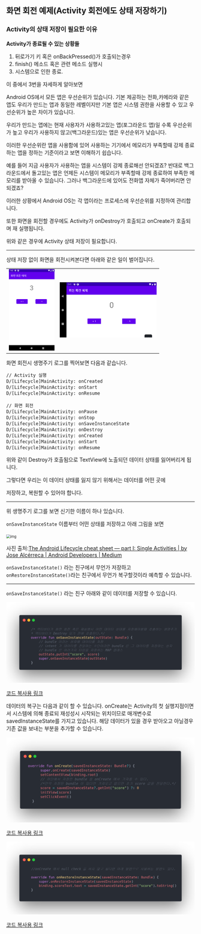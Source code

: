 ## 화면 회전 예제(Activity 회전에도 상태 저장하기)

### Activity의 상태 저장이 필요한 이유

**Activity가 종료될 수 있는 상황들**

1. 뒤로가기 키 혹은 onBackPressed()가 호출되는경우
2. finish() 메소드 혹은 관련 메소드 실행시
3. 시스템으로 인한 종료.

이 중에서 3번을 자세하게 알아보면

Android OS에서 모든 앱은 우선순위가 있습니다. 기본 제공하는 전화,카메라와 같은 앱도 우리가 만드는 앱과 동일한 레벨이지만 기본 앱은 시스템 권한을 사용할 수 있고 우선순위가 높은 차이가 있습니다.

우리가 만드는 앱에는 현재 사용자가 사용하고있는 앱(포그라운드 앱)일 수록 우선순위가 높고
우리가 사용하지 않고(백그라운드)있는 앱은 우선순위가 낮습니다.

이러한 우선순위란 앱을 사용함에 있어 사용하는 기기에서 메모리가 부족할때 강제 종료하는 앱을 정하는 기준이라고 보면 이해하기 쉽습니다.

예를 들어 지금 사용자가 사용하는 앱을 시스템이 강제 종료해선 안되겠죠?
반대로 백그라운드에서 돌고있는 앱은 언제든 시스템이 메모리가 부족할때 강제 종료하여 부족한 메모리를
받아올 수 있습니다.
그러나 백그라운드에 있어도 전화앱 자체가 죽어버리면 안되겠죠?

이러한 상황에서 Android OS는 각 앱이라는 프로세스에 우선순위를 지정하여 관리합니다.

또한 화면을 회전할 경우에도 Activity가 onDestroy가 호출되고 onCreate가 호출되며 재 실행됩니다.

위와 같은 경우에 Activity 상태 저장이 필요합니다.

---

상태 저장 없이 화면을 회전시켜본다면 아래와 같은 일이 벌어집니다.

<table>
    <tr>
        <td>
            <center>
           		<img src="./README_photo/nonStatusSaveImage1.png"style="zoom:40%;" />			</center>
        </td>
        <td>
            <center>
            	<img src="./README_photo/nonStatusSaveImage2.png"style="zoom:60%;" />
            </center>
        </td>
    </tr>
</table>

화면 회전시 생명주기 로그를 찍어보면 다음과 같습니다.

```
// Activity 실행
D/[Lifecycle]MainActivity: onCreated
D/[Lifecycle]MainActivity: onStart
D/[Lifecycle]MainActivity: onResume

// 화면 회전
D/[Lifecycle]MainActivity: onPause
D/[Lifecycle]MainActivity: onStop
D/[Lifecycle]MainActivity: onSaveInstanceState
D/[Lifecycle]MainActivity: onDestroy
D/[Lifecycle]MainActivity: onCreated
D/[Lifecycle]MainActivity: onStart
D/[Lifecycle]MainActivity: onResume

```

위와 같이 Destroy가 호출됨으로 TextView에 노출되던 데이터 상태를 잃어버리게 됩니다.

그렇다면 우리는 이 데이터 상태를 잃지 않기 위해서는 데이터를 어떤 곳에

저장하고, 복원할 수 있어야 합니다.

---

위 생명주기 로그를 보면 신기한 이름이 하나 있습니다.

`onSaveInstanceState` 이름부터 어떤 상태를 저장하고 아래 그림을 보면

<img src="https://miro.medium.com/max/482/1*DCo7awxJ3KhnW88h365vhA.png" alt="img" style="zoom: 67%;" />

사진 출처:[The Android Lifecycle cheat sheet — part I: Single Activities | by Jose Alcérreca | Android Developers | Medium](https://medium.com/androiddevelopers/the-android-lifecycle-cheat-sheet-part-i-single-activities-e49fd3d202ab)

`onSaveInstanceState()` 라는 친구에서 무언가 저장하고
`onRestoreInstanceState()`라는 친구에서 무언가 복구할것이라 예측할 수 있습니다.

---

`onSaveInstanceState()` 라는 친구 아래와 같이 데이터를 저장할 수 있습니다.

![photo](./README_photo/onSaveINstanceState.png)

[코드 복사용 링크](https://carbon.now.sh/embed?bg=rgba(255%2C255%2C255%2C0)&t=one-dark&wt=none&l=auto&ds=true&dsyoff=20px&dsblur=68px&wc=true&wa=true&pv=56px&ph=56px&ln=false&fl=1&fm=Hack&fs=14px&lh=133%&si=false&es=2x&wm=false&code=%20%20%20%20%2F*%20%EC%97%91%ED%8B%B0%EB%B9%84%ED%8B%B0%EA%B0%80%20%ED%99%94%EB%A9%B4%20%ED%9A%8C%EC%A0%84%20%ED%98%B9%EC%9D%80%20%EC%9E%AC%EC%8B%A4%ED%96%89%EC%8B%9C%20%EC%96%B4%EB%96%A4%20%EB%8D%B0%EC%9D%B4%ED%84%B0%20%EC%83%81%ED%83%9C%EB%A5%BC%20%EC%A0%80%EC%9E%A5%ED%95%B4%EC%95%BC%ED%95%A0%EB%95%8C%20%ED%98%B8%EC%B6%9C%ED%95%98%EB%8A%94%20%EC%83%9D%EB%AA%85%EC%A3%BC%EA%B8%B0%0A%20%20%20%20*%20%EC%97%91%ED%8B%B0%EB%B9%84%ED%8B%B0%EA%B0%80%20Destroy%20%EB%90%98%EA%B8%B0%20%EC%A0%84%EC%97%90%20%ED%98%B8%EC%B6%9C%EB%90%9C%EB%8B%A4.*%2F%0A%20%20%20%20override%20fun%20onSaveInstanceState(outState%3A%20Bundle)%20%7B%0A%20%20%20%20%20%20%20%20%2F%2F%20bundle%20%EC%9D%B4%EB%9D%BC%EB%8A%94%20%EC%83%81%EC%9E%90%EC%97%90%20%EB%8D%B0%EC%9D%B4%ED%84%B0%EB%A5%BC%20%EC%A0%80%EC%9E%A5%0A%20%20%20%20%20%20%20%20%2F%2F%20intent%20%EA%B0%80%20%EB%8D%B0%EC%9D%B4%ED%84%B0%EB%A5%BC%20%EC%A0%84%EB%8B%AC%ED%95%98%EB%8A%94%20%EC%88%98%EB%8B%A8%EC%9D%B4%EB%9D%BC%EB%A9%B4%20bundle%20%EC%9D%80%20%EA%B7%B8%20%EB%8D%B0%EC%9D%B4%ED%84%B0%EB%A5%BC%20%EC%A0%80%EC%9E%A5%ED%95%98%EB%8A%94%20%EC%83%81%EC%9E%90%0A%20%20%20%20%20%20%20%20%2F%2F%20bundle%20%EC%9D%80%20%EC%97%AC%EB%9F%AC%EA%B0%80%EC%A7%80%20%ED%83%80%EC%9E%85%EC%9D%84%20%EC%A0%80%EC%9E%A5%ED%95%98%EB%8A%94%20MAP%20%ED%81%B4%EB%9E%98%EC%8A%A4%0A%20%20%20%20%20%20%20%20outState.putInt(%22score%22%2C%20score)%0A%20%20%20%20%20%20%20%20super.onSaveInstanceState(outState)%0A%20%20%20%20%7D)

데이터의 복구는 다음과 같이 할 수 있습니다. onCreate는 Activity의 첫 실행지점이면서 시스템에 의해 종료되 재성성시 시작되는 위치이므로 매개변수로 savedInstanceState를 가지고 있습니다.
해당 데이터가 있을 경우 받아오고 아닐경우 기존 값을 보내는 부분을 추가할 수 있습니다.

![photo](./README_photo/RestoreOnCreate.png)

[코드 복사용 링크](https://carbon.now.sh/embed?bg=rgba(171%2C+184%2C+195%2C+1)&t=one-dark&wt=none&l=auto&ds=true&dsyoff=20px&dsblur=68px&wc=true&wa=true&pv=56px&ph=56px&ln=false&fl=1&fm=Hack&fs=14px&lh=133%&si=false&es=2x&wm=false&code=%20%20%20%20override%20fun%20onCreate(savedInstanceState%3A%20Bundle%3F)%20%7B%0A%20%20%20%20%20%20%20%20super.onCreate(savedInstanceState)%0A%20%20%20%20%20%20%20%20setContentView(binding.root)%0A%20%20%20%20%20%20%20%20%2F%2F%20%ED%95%98%EB%8B%A8%EC%97%90%EC%84%9C%20%EC%A0%80%EC%9E%A5%ED%95%9C%20bundle%20%EC%9D%84%20onCreate%20%EC%97%90%EC%84%9C%20%EA%B0%80%EC%A0%B8%EC%98%AC%20%EC%88%98%20%EC%9E%88%EB%8B%A4.%0A%20%20%20%20%20%20%20%20%2F*%EB%A7%8C%EC%95%BD%20%EC%A0%80%EC%9E%A5%EB%90%9C%20bundle%20%EC%9D%B4%20%EC%9E%88%EB%8B%A4%EB%A9%B4%20%EA%B0%80%EC%A0%B8%EC%98%A4%EA%B3%A0%20%EC%97%86%EC%9C%BC%EB%A9%B4%20%EC%B4%88%EA%B8%B0%20score%20%EA%B0%92%EC%9D%84%20%EC%A0%84%EB%8B%AC%ED%95%9C%EB%8B%A4.*%2F%0A%20%20%20%20%20%20%20%20score%20%3D%20savedInstanceState%3F.getInt(%22score%22)%20%3F%3A%200%0A%20%20%20%20%20%20%20%20initView(score)%0A%20%20%20%20%20%20%20%20setClickEvent()%0A%20%20%20%20%7D)

![photo](./README_photo/RestoreInstanceState.png)

[코드 복사용 링크](https://carbon.now.sh/embed?bg=rgba(171%2C+184%2C+195%2C+1)&t=one-dark&wt=none&l=auto&ds=true&dsyoff=20px&dsblur=68px&wc=true&wa=true&pv=56px&ph=56px&ln=false&fl=1&fm=Hack&fs=14px&lh=133%&si=false&es=2x&wm=false&code=%0A%20%20%20%20%2F%2FonCreate%20%EC%97%90%EC%84%9C%20null%20check%20%EB%A5%BC%20%ED%95%98%EC%A7%80%20%EC%95%8A%EA%B3%A0%20%EC%8B%B6%EB%8B%A4%EB%A9%B4%20%EC%95%84%EB%9E%98%20%EB%B0%A9%EB%B2%95%EC%9C%BC%EB%A1%9C%20%EC%82%AC%EC%9A%A9%ED%95%98%EB%8A%94%20%EB%B0%A9%EB%B2%95%EB%8F%84%20%EC%9E%88%EB%8B%A4.%0A%0A%20%20%20%20override%20fun%20onRestoreInstanceState(savedInstanceState%3A%20Bundle)%20%7B%0A%20%20%20%20%20%20%20%20super.onRestoreInstanceState(savedInstanceState)%0A%20%20%20%20%20%20%20%20binding.scoreText.text%20%3D%20savedInstanceState.getInt(%22score%22).toString()%0A%20%20%20%20%7D%0A)

